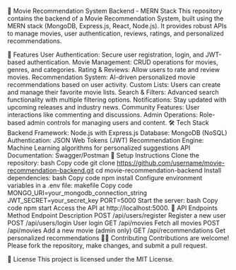 🎥 Movie Recommendation System Backend - MERN Stack
This repository contains the backend of a Movie Recommendation System, built using the MERN stack (MongoDB, Express.js, React, Node.js). It provides robust APIs to manage movies, user authentication, reviews, ratings, and personalized recommendations.

🌟 Features
User Authentication: Secure user registration, login, and JWT-based authentication.
Movie Management: CRUD operations for movies, genres, and categories.
Rating & Reviews: Allow users to rate and review movies.
Recommendation System: AI-driven personalized movie recommendations based on user activity.
Custom Lists: Users can create and manage their favorite movie lists.
Search & Filters: Advanced search functionality with multiple filtering options.
Notifications: Stay updated with upcoming releases and industry news.
Community Features: User interactions like commenting and discussions.
Admin Operations: Role-based admin controls for managing users and content.
🛠️ Tech Stack
Backend Framework: Node.js with Express.js
Database: MongoDB (NoSQL)
Authentication: JSON Web Tokens (JWT)
Recommendation Engine: Machine Learning algorithms for personalized suggestions
API Documentation: Swagger/Postman
🚀 Setup Instructions
Clone the repository:
bash
Copy code
git clone https://github.com/username/movie-recommendation-backend.git
cd movie-recommendation-backend
Install dependencies:
bash
Copy code
npm install
Configure environment variables in a .env file:
makefile
Copy code
MONGO_URI=your_mongodb_connection_string
JWT_SECRET=your_secret_key
PORT=5000
Start the server:
bash
Copy code
npm start
Access the API at http://localhost:5000.
📜 API Endpoints
Method	Endpoint	Description
POST	/api/users/register	Register a new user
POST	/api/users/login	User login
GET	/api/movies	Fetch all movies
POST	/api/movies	Add a new movie (admin only)
GET	/api/recommendations	Get personalized recommendations
🧑‍💻 Contributing
Contributions are welcome! Please fork the repository, make changes, and submit a pull request.

📄 License
This project is licensed under the MIT License.
